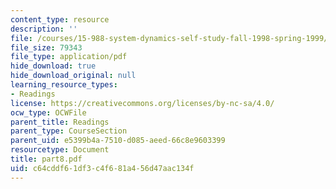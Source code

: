 ```yaml
---
content_type: resource
description: ''
file: /courses/15-988-system-dynamics-self-study-fall-1998-spring-1999/c64cddf61df3c4f681a456d47aac134f_part8.pdf
file_size: 79343
file_type: application/pdf
hide_download: true
hide_download_original: null
learning_resource_types:
- Readings
license: https://creativecommons.org/licenses/by-nc-sa/4.0/
ocw_type: OCWFile
parent_title: Readings
parent_type: CourseSection
parent_uid: e5399b4a-7510-d085-aeed-66c8e9603399
resourcetype: Document
title: part8.pdf
uid: c64cddf6-1df3-c4f6-81a4-56d47aac134f
---
```

